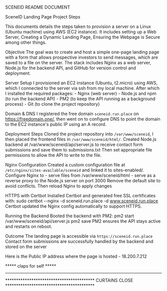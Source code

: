 SCENEID README DOCUMENT

SceneID Landing Page Project Steps

This documents details the steps taken to provision a server on a Linux (Ubuntu machine) using AWS (EC2 instance).  It includes setting up a Web Server, Creating a Dynamic Landing Page,  Ensuring the Webpage is Secure among other things. 


Objective
The goal was to create and host a simple one-page landing page with a form that allows prospective investors to send messages, which are saved to a file on the server. The stack includes Nginx as a web server, Node.js for the backend API, and GitHub for version control and deployment.


Server Setup
I provisioned an EC2 instance (Ubuntu, t2.micro) using AWS, which I connected to the server via ssh from my local machine. After which I installed the required packages:
	- Nginx (web server)
	- Node.js and npm (to run the backend API)
	- PM2 (to keep the API running as a background process)
	- Git (to clone the project repository)

Domain & DNS
I registered the free domain `sceneid.run.place` on https://freedomain.one/, then went on to configure DNS to point the domain to the EC2 instance's public IP using an A record.

Deployment Steps
Cloned the project repository into `/var/www/sceneid`, I then placed the frontend files in `/var/www/sceneid/html/`. Created Node.js backend at /var/www/sceneid/api/server.js to receive contact form submissions and save them to submissions.txt
Then set appropriate file permissions to allow the API to write to the file.

Nginx Configuration
Created a custom configuration file at `/etc/nginx/sites-available/sceneid` and linked it to sites-enabled/.
Configure Nginx to
	- serve files from /var/www/sceneid/html
	- serve as a reverse proxy to the Node.js server on port 3000
Remove the default site to avoid conflicts.
Then reload Nginx to apply changes

HTTPS with Certbot
Installed Certbot and generated free SSL certificates with: 
	sudo certbot --nginx -d sceneid.run.place -d www.sceneid.run.place
Certbot updated the Nginx config automatically to support HTTPS.

Running the Backend
Booted the backend with PM2:
	pm2 start /var/www/sceneid/api/server.js
	pm2 save
PM2 ensures the API stays active and restarts on reboot.

Outcome
The landing page is accessible via `https://sceneid.run.place`
Contact form submissions are successfully handled by the backend and stored on the server

Here is the Public IP address where the page is hosted - 18.200.7.212

***** claps for self *****

-----

***************************************** CURTAINS CLOSE *****************************************
